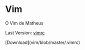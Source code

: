 # Vim
O Vim de Matheus

Last Version: <a href="https://github.com/MatheusGambaroGuilherme/vim/blob/master/.vimrc">vimrc</a>
<div>
[Download](vim/blob/master/.vimrc)
</div>
